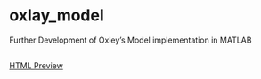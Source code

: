 # oxlay_model
Further Development of Oxley’s Model implementation in MATLAB
##
[HTML Preview](https://surendrajat.github.io/oxlay_model/oxlay.html)
